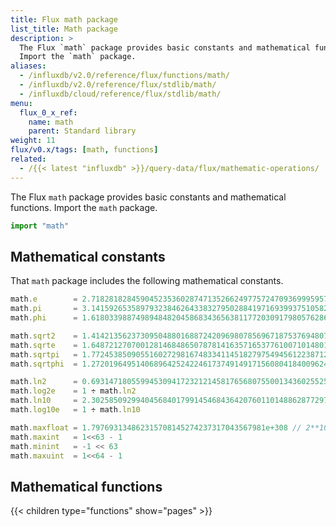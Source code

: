 ```yaml
---
title: Flux math package
list_title: Math package
description: >
  The Flux `math` package provides basic constants and mathematical functions.
  Import the `math` package.
aliases:
  - /influxdb/v2.0/reference/flux/functions/math/
  - /influxdb/v2.0/reference/flux/stdlib/math/
  - /influxdb/cloud/reference/flux/stdlib/math/
menu:
  flux_0_x_ref:
    name: math
    parent: Standard library
weight: 11
flux/v0.x/tags: [math, functions]
related:
  - /{{< latest "influxdb" >}}/query-data/flux/mathematic-operations/
---
```


The Flux `math` package provides basic constants and mathematical functions.
Import the `math` package.

```js
import "math"
```

## Mathematical constants
That `math` package includes the following mathematical constants.

```js
math.e        = 2.71828182845904523536028747135266249775724709369995957496696763 // https ://oeis.org/A001113
math.pi       = 3.14159265358979323846264338327950288419716939937510582097494459 // https ://oeis.org/A000796
math.phi      = 1.61803398874989484820458683436563811772030917980576286213544862 // https ://oeis.org/A001622

math.sqrt2    = 1.41421356237309504880168872420969807856967187537694807317667974 // https ://oeis.org/A002193
math.sqrte    = 1.64872127070012814684865078781416357165377610071014801157507931 // https ://oeis.org/A019774
math.sqrtpi   = 1.77245385090551602729816748334114518279754945612238712821380779 // https ://oeis.org/A002161
math.sqrtphi  = 1.27201964951406896425242246173749149171560804184009624861664038 // https ://oeis.org/A139339

math.ln2      = 0.693147180559945309417232121458176568075500134360255254120680009 // https://oeis.org/A002162
math.log2e    = 1 ÷ math.ln2
math.ln10     = 2.30258509299404568401799145468436420760110148862877297603332790 // https ://oeis.org/A002392
math.log10e   = 1 ÷ math.ln10

math.maxfloat = 1.797693134862315708145274237317043567981e+308 // 2**1023 * (2**53 - 1) / 2**52
math.maxint   = 1<<63 - 1
math.minint   = -1 << 63
math.maxuint  = 1<<64 - 1
```

## Mathematical functions
{{< children type="functions" show="pages" >}}
